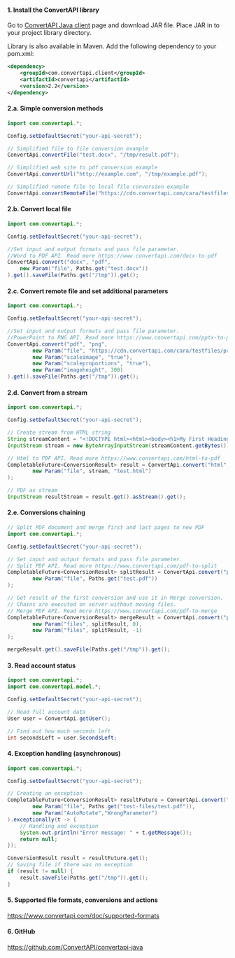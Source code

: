 #### 1. Install the ConvertAPI library

Go to [ConvertAPI Java client](https://github.com/ConvertAPI/convertapi-java) page and download JAR file.
Place JAR in to your project library directory.

Library is also available in  Maven.
Add the following dependency to your pom.xml:
```xml
<dependency>
    <groupId>com.convertapi.client</groupId>
    <artifactId>convertapi</artifactId>
    <version>2.2</version>
</dependency>
```

#### 2.a. Simple conversion methods

```java
import com.convertapi.*;

Config.setDefaultSecret("your-api-secret");

// Simplified file to file conversion example
ConvertApi.convertFile("test.docx", "/tmp/result.pdf");

// Simplified web site to pdf conversion example
ConvertApi.convertUrl("http://example.com", "/tmp/example.pdf");

// Simplified remote file to local file conversion example
ConvertApi.convertRemoteFile("https://cdn.convertapi.com/cara/testfiles/document.docx", "/tmp/demo.pdf");
```


#### 2.b. Convert local file

```java
import com.convertapi.*;

Config.setDefaultSecret("your-api-secret");

//Set input and output formats and pass file parameter. 
//Word to PDF API. Read more https://www.convertapi.com/docx-to-pdf
ConvertApi.convert("docx", "pdf",
    new Param("file", Paths.get("test.docx"))
).get().saveFile(Paths.get("/tmp")).get();
```


#### 2.c. Convert remote file and set additional parameters

```java
import com.convertapi.*;

Config.setDefaultSecret("your-api-secret");

//Set input and output formats and pass file parameter. 
//PowerPoint to PNG API. Read more https://www.convertapi.com/pptx-to-png
ConvertApi.convert("pdf", "png",
        new Param("file", "https://cdn.convertapi.com/cara/testfiles/presentation.pptx"),
        new Param("scaleimage", "true"),
        new Param("scaleproportions", "true"),
        new Param("imageheight", 300)
).get().saveFile(Paths.get("/tmp")).get();
```


#### 2.d. Convert from a stream

```java
import com.convertapi.*;

Config.setDefaultSecret("your-api-secret");

// Create stream from HTML string
String streamContent = "<!DOCTYPE html><html><body><h1>My First Heading</h1><p>My first paragraph.</p></body></html>";
InputStream stream = new ByteArrayInputStream(streamContent.getBytes());

// Html to PDF API. Read more https://www.convertapi.com/html-to-pdf
CompletableFuture<ConversionResult> result = ConvertApi.convert("html", "pdf",
        new Param("file", stream, "test.html")
);

// PDF as stream
InputStream resultStream = result.get().asStream().get();
```


#### 2.e. Conversions chaining

```java
// Split PDF document and merge first and last pages to new PDF
import com.convertapi.*;

Config.setDefaultSecret("your-api-secret");

// Set input and output formats and pass file parameter. 
// Split PDF API. Read more https://www.convertapi.com/pdf-to-split
CompletableFuture<ConversionResult> splitResult = ConvertApi.convert("pdf", "split",
        new Param("file", Paths.get("test.pdf"))
);

// Get result of the first conversion and use it in Merge conversion.
// Chains are executed on server without moving files.
// Merge PDF API. Read more https://www.convertapi.com/pdf-to-merge
CompletableFuture<ConversionResult> mergeResult = ConvertApi.convert("pdf", "merge",
        new Param("files", splitResult, 0),
        new Param("files", splitResult, -1)
);

mergeResult.get().saveFile(Paths.get("/tmp")).get();
```


#### 3. Read account status

```java
import com.convertapi.*;
import com.convertapi.model.*;

Config.setDefaultSecret("your-api-secret");

// Read full account data
User user = ConvertApi.getUser();

// Find out how much seconds left
int secondsLeft = user.SecondsLeft;
```


#### 4. Exception handling (asynchronous)

```java
import com.convertapi.*;

Config.setDefaultSecret("your-api-secret");

// Creating an exception
CompletableFuture<ConversionResult> resultFuture = ConvertApi.convert("pdf", "pptx",
        new Param("file", Paths.get("test-files/test.pdf")),
        new Param("AutoRotate","WrongParameter")
).exceptionally(t -> {
    // Handling and exception
    System.out.println("Error message: " + t.getMessage());
    return null;
});

ConversionResult result = resultFuture.get();
// Saving file if there was no exception 
if (result != null) {
    result.saveFile(Paths.get("/tmp")).get();
}
```


#### 5. Supported file formats, conversions and actions

https://www.convertapi.com/doc/supported-formats

#### 6. GitHub 

https://github.com/ConvertAPI/convertapi-java
